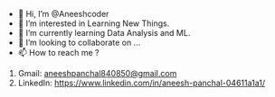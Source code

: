 - 👋 Hi, I’m @Aneeshcoder
- 👀 I’m interested in Learning New Things.
- 🌱 I’m currently learning Data Analysis and ML.
- 💞️ I’m looking to collaborate on ...
- 📫 How to reach me ? 
1. Gmail: aneeshpanchal840850@gmail.com
2. LinkedIn: https://www.linkedin.com/in/aneesh-panchal-04611a1a1/

